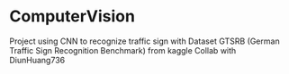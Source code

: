 # ComputerVision
Project using CNN to recognize traffic sign with Dataset GTSRB (German Traffic Sign Recognition Benchmark) from kaggle
Collab with DiunHuang736
